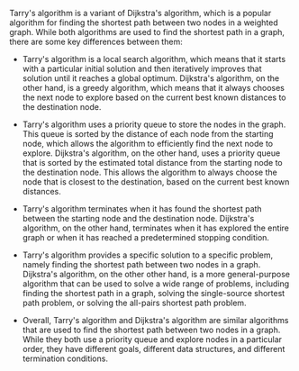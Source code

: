 Tarry's algorithm is a variant of Dijkstra's algorithm, which is a popular algorithm for finding the shortest path between two nodes in a weighted graph. While both algorithms are used to find the shortest path in a graph, there are some key differences between them:

- Tarry's algorithm is a local search algorithm, which means that it starts with a particular initial solution and then iteratively improves that solution until it reaches a global optimum. Dijkstra's algorithm, on the other hand, is a greedy algorithm, which means that it always chooses the next node to explore based on the current best known distances to the destination node.
- Tarry's algorithm uses a priority queue to store the nodes in the graph. This queue is sorted by the distance of each node from the starting node, which allows the algorithm to efficiently find the next node to explore. Dijkstra's algorithm, on the other hand, uses a priority queue that is sorted by the estimated total distance from the starting node to the destination node. This allows the algorithm to always choose the node that is closest to the destination, based on the current best known distances.
- Tarry's algorithm terminates when it has found the shortest path between the starting node and the destination node. Dijkstra's algorithm, on the other hand, terminates when it has explored the entire graph or when it has reached a predetermined stopping condition.
- Tarry's algorithm provides a specific solution to a specific problem, namely finding the shortest path between two nodes in a graph. Dijkstra's algorithm, on the other other hand, is a more general-purpose algorithm that can be used to solve a wide range of problems, including finding the shortest path in a graph, solving the single-source shortest path problem, or solving the all-pairs shortest path problem.

- Overall, Tarry's algorithm and Dijkstra's algorithm are similar algorithms that are used to find the shortest path between two nodes in a graph. While they both use a priority queue and explore nodes in a particular order, they have different goals, different data structures, and different termination conditions.